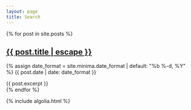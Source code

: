 ```yaml
---
layout: page
title: Search
---
```


<div id="search-searchbar"></div>

<div class="post-list" id="search-hits">
{% for post in site.posts %}
<div class="post-item">

<h2>
<a class="post-link" href="{{ post.url }}">
{{ post.title | escape }}
</a>
</h2>

{% assign date_format = site.minima.date_format | default: "%b %-d, %Y" %}
<span class="post-date">{{ post.date | date: date_format }}</span>

<div class="post-snippet">{{ post.excerpt }}</div>
</div>
{% endfor %}
</div>

{% include algolia.html %}
